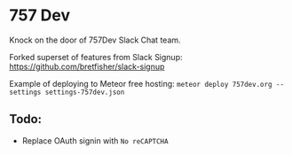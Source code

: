 # 757 Dev

Knock on the door of 757Dev Slack Chat team.

Forked superset of features from Slack Signup: https://github.com/bretfisher/slack-signup

Example of deploying to Meteor free hosting:
```meteor deploy 757dev.org --settings settings-757dev.json```

## Todo:
* Replace OAuth signin with `No reCAPTCHA`
